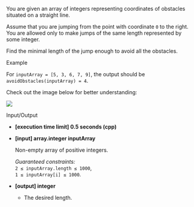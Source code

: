 
You are given an array of integers representing coordinates of obstacles situated on a straight line.

Assume that you are jumping from the point with coordinate  `0`  to the right. You are allowed only to make jumps of the same length represented by some integer.

Find the minimal length of the jump enough to avoid all the obstacles.

Example

For  `inputArray = [5, 3, 6, 7, 9]`, the output should be  
`avoidObstacles(inputArray) = 4`.

Check out the image below for better understanding:

![](https://codesignal.s3.amazonaws.com/tasks/avoidObstacles/img/example.png?_tm=1551432749641)

Input/Output

-   **[execution time limit] 0.5 seconds (cpp)**
    
-   **[input] array.integer inputArray**
    
    Non-empty array of positive integers.
    
    _Guaranteed constraints:_  
    `2 ≤ inputArray.length ≤ 1000`,  
    `1 ≤ inputArray[i] ≤ 1000`.
    
-   **[output] integer**
    
    -   The desired length.